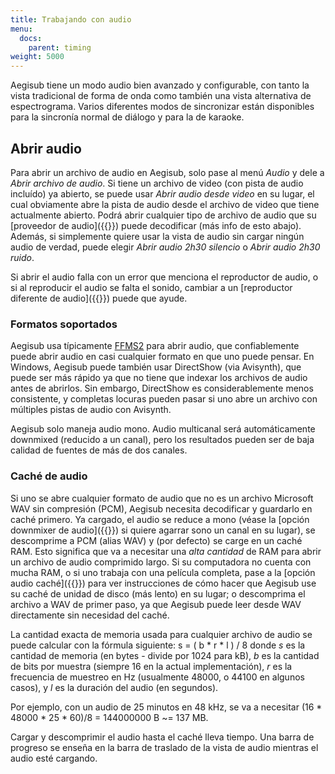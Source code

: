 ```yaml
---
title: Trabajando con audio
menu:
  docs:
    parent: timing
weight: 5000
---
```


Aegisub tiene un modo audio bien avanzado y configurable, con tanto la vista tradicional de forma de onda como también una vista alternativa de espectrograma.
Varios diferentes modos de sincronizar están disponibles para la sincronía normal de diálogo y para la de karaoke.

## Abrir audio

Para abrir un archivo de audio en Aegisub, solo pase al menú _Audio_ y dele a _Abrir archivo de audio_. Si tiene un archivo de video (con pista de audio incluído) ya abierto, se puede usar _Abrir audio desde video_ en su lugar, el cual obviamente abre la pista de audio desde el archivo de video que tiene actualmente abierto. Podrá abrir cualquier tipo de archivo de audio que su [proveedor de audio]({{<relref path="Options#audio-avanzado">}}) puede decodificar (más info de esto abajo). Además, si simplemente quiere usar la vista de audio sin cargar ningún audio de verdad, puede elegir _Abrir audio 2h30 silencio_ o _Abrir audio 2h30 ruido_.

Si abrir el audio falla con un error que menciona el reproductor de audio, o si al reproducir el audio se falta el sonido, cambiar a un [reproductor diferente de audio]({{<relref path="Options#audio-avanzado">}}) puede que ayude.

### Formatos soportados

Aegisub usa típicamente [FFMS2](https://github.com/FFMS/ffms2) para abrir audio,
que confiablemente puede abrir audio en casi cualquier formato en que uno puede pensar. En Windows, Aegisub puede también usar DirectShow (via Avisynth), que puede ser más rápido ya que no tiene que indexar los archivos de audio antes de abrirlos. Sin embargo, DirectShow es considerablemente menos consistente, y completas locuras pueden pasar si uno abre un archivo con múltiples pistas de audio con Avisynth.

Aegisub solo maneja audio mono. Audio multicanal será automáticamente downmixed (reducido a un canal), pero los resultados pueden ser de baja calidad de fuentes de más de dos canales.

### Caché de audio

Si uno se abre cualquier formato de audio que no es un archivo Microsoft WAV sin compresión (PCM), Aegisub necesita decodificar y guardarlo en caché primero. Ya cargado, el audio se reduce a mono (véase la [opción downmixer de audio]({{<relref path="Options#avisynth-solo-windows">}}) si quiere agarrar sono un canal en su lugar), se descomprime a PCM (alias WAV) y (por defecto) se carge en un caché RAM. Esto significa que va a necesitar una _alta cantidad_ de RAM para abrir un archivo de audio comprimido largo. Si su computadora no cuenta con mucha RAM, o si uno trabaja con una película completa, pase a la [opción audio caché]({{<relref path="Options#caché">}}) para ver instrucciones de cómo hacer que Aegisub use su caché de unidad de disco (más lento) en su lugar; o descomprima el archivo a WAV de primer paso, ya que Aegisub puede leer desde WAV directamente sin necesidad del caché.

La cantidad exacta de memoria usada para cualquier archivo de audio se puede calcular con la fórmula siguiente:
s = ( b * r * l ) / 8
donde _s_ es la cantidad de memoria (en bytes - divide por 1024 para kB), _b_ es la cantidad de bits por muestra (siempre 16 en la actual implementación),
_r_ es la frecuencia de muestreo en Hz (usualmente 48000, o 44100 en algunos casos), y _l_ es la duración del audio (en segundos).

Por ejemplo, con un audio de 25 minutos en 48 kHz, se va a necesitar (16 * 48000 * 25 * 60)/8 = 144000000 B ~= 137 MB.

Cargar y descomprimir el audio hasta el caché lleva tiempo. Una barra de progreso se enseña en la barra de traslado de la vista de audio mientras el audio esté cargando.
